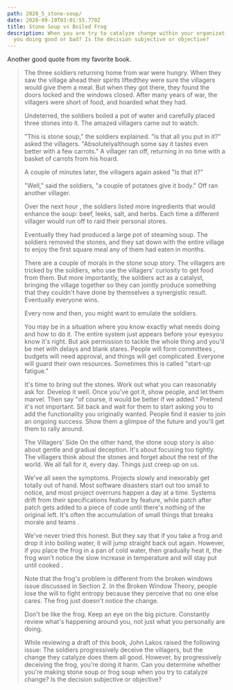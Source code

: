 ```yaml
---
path: 2020_5_stone-soup/
date: 2020-09-19T03:01:55.770Z
title: Stone Soup vs Boiled Frog
description: When you are try to catalyze change within your organization  are
  you doing good or bad? Is the decision subjective or objective?
---
```



Another good quote from my favorite book.

> The three soldiers returning home from war were hungry. When they saw the village ahead
> their spirits liftedthey were sure the villagers would give them a meal. But when they got
> there, they found the doors locked and the windows closed. After many years of war, the
> villagers were short of food, and hoarded what they had.
>
> Undeterred, the soldiers boiled a pot of water and carefully placed three stones into it.
> The amazed villagers came out to watch.
>
> "This is stone soup," the soldiers explained. "Is that all you put in it?" asked the
> villagers. "Absolutelyalthough some say it tastes even better with a few carrots." A
> villager ran off, returning in no time with a basket of carrots from his hoard.
>
> A couple of minutes later, the villagers again asked "Is that it?"
>
> "Well," said the soldiers, "a couple of potatoes give it body." Off ran another villager.
>
> Over the next hour , the soldiers listed more ingredients that would enhance the soup: beef,
> leeks, salt, and herbs. Each time a different villager would run off to raid their personal
> stores.
>
> Eventually they had produced a large pot of steaming soup. The soldiers removed the stones,
> and they sat down with the entire village to enjoy the first square meal any of them had eaten
> in months.
>
> There are a couple of morals in the stone soup story. The villagers are tricked by the
> soldiers, who use the villagers' curiosity to get food from them. But more importantly, the
> soldiers act as a catalyst, bringing the village together so they can jointly produce
> something that they couldn't have done by themselves a synergistic result. Eventually everyone
> wins.
>
> Every now and then, you might want to emulate the soldiers.
>
> You may be in a situation where you know exactly what needs doing and how to do it. The
> entire system just appears before your eyesyou know it's right. But ask permission to tackle
> the whole thing and you'll be met with delays and blank stares. People will form committees ,
> budgets will need approval, and things will get complicated. Everyone will guard their own
> resources. Sometimes this is called "start-up fatigue."
>
> It's time to bring out the stones. Work out what you can reasonably ask for. Develop it well.
> Once you've got it, show people, and let them marvel. Then say "of course, it would be better
> if we added." Pretend it's not important. Sit back and wait for them to start asking you to add
> the functionality you originally wanted. People find it easier to join an ongoing success.
> Show them a glimpse of the future and you'll get them to rally around.
>
> The Villagers' Side
> On the other hand, the stone soup story is also about gentle and gradual deception. It's about
> focusing too tightly. The villagers think about the stones and forget about the rest of the
> world. We all fall for it, every day. Things just creep up on us.
>
> We've all seen the symptoms. Projects slowly and inexorably get totally out of hand. Most
> software disasters start out too small to notice, and most project overruns happen a day at
> a time. Systems drift from their specifications feature by feature, while patch after patch
> gets added to a piece of code until there's nothing of the original left. It's often the
> accumulation of small things that breaks morale and teams .
>
> We've never tried this honest. But they say that if you take a frog and drop it into boiling
> water, it will jump straight back out again. However, if you place the frog in a pan of cold
> water, then gradually heat it, the frog won't notice the slow increase in temperature and
> will stay put until cooked .
>
> Note that the frog's problem is different from the broken windows issue discussed in Section 2.
> In the Broken Window Theory, people lose the will to fight entropy because they perceive
> that no one else cares. The frog just doesn't notice the change.
>
> Don't be like the frog. Keep an eye on the big picture. Constantly review what's happening
> around you, not just what you personally are doing.
>
> While reviewing a draft of this book, John Lakos raised the following issue: The soldiers
> progressively deceive the villagers, but the change they catalyze does them all good. However,
> by progressively deceiving the frog, you're doing it harm. Can you determine whether you're
> making stone soup or frog soup when you try to catalyze change? Is the decision subjective
> or objective?